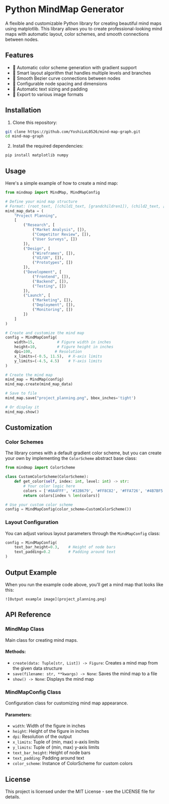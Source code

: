 # Python MindMap Generator

A flexible and customizable Python library for creating beautiful mind maps using matplotlib. This library allows you to create professional-looking mind maps with automatic layout, color schemes, and smooth connections between nodes.

## Features

- 🎨 Automatic color scheme generation with gradient support
- 📐 Smart layout algorithm that handles multiple levels and branches
- 🔄 Smooth Bezier curve connections between nodes
- 🎯 Configurable node spacing and dimensions
- 📏 Automatic text sizing and padding
- 💾 Export to various image formats

## Installation

1. Clone this repository:
```bash
git clone https://github.com/YoshiLoL0526/mind-map-graph.git
cd mind-map-graph
```

2. Install the required dependencies:
```bash
pip install matplotlib numpy
```

## Usage

Here's a simple example of how to create a mind map:

```python
from mindmap import MindMap, MindMapConfig

# Define your mind map structure
# Format: (root_text, [(child1_text, [grandchildren1]), (child2_text, [grandchildren2]), ...])
mind_map_data = (
    "Project Planning",
    [
        ("Research", [
            ("Market Analysis", []),
            ("Competitor Review", []),
            ("User Surveys", [])
        ]),
        ("Design", [
            ("Wireframes", []),
            ("UI/UX", []),
            ("Prototypes", [])
        ]),
        ("Development", [
            ("Frontend", []),
            ("Backend", []),
            ("Testing", [])
        ]),
        ("Launch", [
            ("Marketing", []),
            ("Deployment", []),
            ("Monitoring", [])
        ])
    ]
)

# Create and customize the mind map
config = MindMapConfig(
    width=15,          # Figure width in inches
    height=10,         # Figure height in inches
    dpi=100,          # Resolution
    x_limits=(-0.5, 11.5),  # X-axis limits
    y_limits=(-4.5, 4.5)    # Y-axis limits
)

# Create the mind map
mind_map = MindMap(config)
mind_map.create(mind_map_data)

# Save to file
mind_map.save("project_planning.png", bbox_inches='tight')

# Or display it
mind_map.show()
```

## Customization

### Color Schemes

The library comes with a default gradient color scheme, but you can create your own by implementing the `ColorScheme` abstract base class:

```python
from mindmap import ColorScheme

class CustomColorScheme(ColorScheme):
    def get_color(self, index: int, level: int) -> str:
        # Your color logic here
        colors = ['#8A4FFF', '#32B679', '#FF8C82', '#FFA726', '#4B7BF5']
        return colors[index % len(colors)]

# Use your custom color scheme
config = MindMapConfig(color_scheme=CustomColorScheme())
```

### Layout Configuration

You can adjust various layout parameters through the `MindMapConfig` class:

```python
config = MindMapConfig(
    text_bar_height=0.3,    # Height of node bars
    text_padding=0.2        # Padding around text
)
```

## Output Example

When you run the example code above, you'll get a mind map that looks like this:

```
![Output example image](project_planning.png)
```

## API Reference

### MindMap Class

Main class for creating mind maps.

#### Methods:
- `create(data: Tuple[str, List]) -> Figure`: Creates a mind map from the given data structure
- `save(filename: str, **kwargs) -> None`: Saves the mind map to a file
- `show() -> None`: Displays the mind map

### MindMapConfig Class

Configuration class for customizing mind map appearance.

#### Parameters:
- `width`: Width of the figure in inches
- `height`: Height of the figure in inches
- `dpi`: Resolution of the output
- `x_limits`: Tuple of (min, max) x-axis limits
- `y_limits`: Tuple of (min, max) y-axis limits
- `text_bar_height`: Height of node bars
- `text_padding`: Padding around text
- `color_scheme`: Instance of ColorScheme for custom colors

## License

This project is licensed under the MIT License - see the LICENSE file for details.
